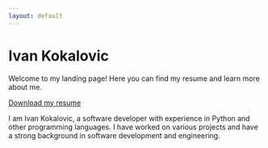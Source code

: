```yaml
---
layout: default
---
```


# Ivan Kokalovic

Welcome to my landing page! Here you can find my resume and learn more about me.

[Download my resume](IvanKokalovicResume_v3.pdf)

I am Ivan Kokalovic, a software developer with experience in Python and other programming languages. I have worked on various projects and have a strong background in software development and engineering.

<div id="root"></div>

<script src="https://unpkg.com/react/umd/react.production.min.js"></script>
<script src="https://unpkg.com/react-dom/umd/react-dom.production.min.js"></script>
<script src="https://unpkg.com/babel-standalone/babel.min.js"></script>
<script type="text/babel">
    const { useState } = React;
    const { Document, Page } = window['react-pdf'];

    function App() {
        const [numPages, setNumPages] = useState(null);
        const [pageNumber, setPageNumber] = useState(1);

        function onDocumentLoadSuccess({ numPages }) {
            setNumPages(numPages);
        }

        return (
            <div>
                <header>
                    <h1>Ivan Kokalovic Resume</h1>
                </header>
                <main>
                    <Document
                        file="IvanKokalovicResume_v3.pdf"
                        onLoadSuccess={onDocumentLoadSuccess}
                    >
                        <Page pageNumber={pageNumber} />
                    </Document>
                    <p>
                        Page {pageNumber} of {numPages}
                    </p>
                </main>
            </div>
        );
    }

    ReactDOM.render(<App />, document.getElementById('root'));
</script>

